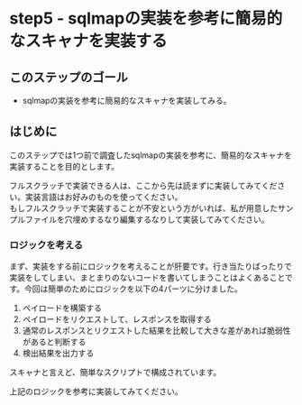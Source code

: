 # step5 - sqlmapの実装を参考に簡易的なスキャナを実装する
## このステップのゴール
- sqlmapの実装を参考に簡易的なスキャナを実装してみる。

## はじめに

このステップでは1つ前で調査したsqlmapの実装を参考に、簡易的なスキャナを実装することを目的とします。

フルスクラッチで実装できる人は、ここから先は読まずに実装してみてください。実装言語はお好みのものを使ってください。  
もしフルスクラッチで実装することが不安という方がいれば、私が用意したサンプルファイルを穴埋めするなり編集するなりして実装してみてください。

### ロジックを考える
まず、実装をする前にロジックを考えることが肝要です。行き当たりばったりで実装をしてしまい、まとまりのないコードを書いてしまうことはよくあることです。今回は簡単のためにロジックを以下の4パーツに分けました。

1. ペイロードを構築する
2. ペイロードをリクエストして、レスポンスを取得する
3. 通常のレスポンスとリクエストした結果を比較して大きな差があれば脆弱性があると判断する
4. 検出結果を出力する

スキャナと言えど、簡単なスクリプトで構成されています。

上記のロジックを参考に実装してみてください。
